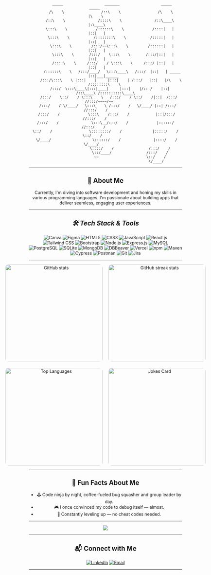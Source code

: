 <div align="center">

<pre><code>
      _____                   _______                   _____             _____          
     /\    \                 /::\    \                 /\    \           |\    \         
    /::\    \               /::::\    \               /::\____\          |:\____\        
    \:::\    \             /::::::\    \             /::::|   |          |::|   |        
     \:::\    \           /::::::::\    \           /:::::|   |          |::|   |        
      \:::\    \         /:::/~~\:::\    \         /::::::|   |          |::|   |        
       \:::\    \       /:::/    \:::\    \       /:::/|::|   |          |::|   |        
       /::::\    \     /:::/    / \:::\    \     /:::/ |::|   |          |::|   |        
      /::::::\    \   /:::/____/   \:::\____\   /:::/  |::|   | _____    |::|___|______  
     /:::/\:::\    \ |:::|    |     |:::|    | /:::/   |::|   |/\    \   /::::::::\    \ 
    /:::/  \:::\____\|:::|____|     |:::|    |/:: /    |::|   /::\____\ /::::::::::\____\
   /:::/    \::/    / \:::\    \   /:::/    / \::/    /|::|  /:::/    //:::/~~~~/~~      
  /:::/    / \/____/   \:::\    \ /:::/    /   \/____/ |::| /:::/    //:::/    /         
 /:::/    /             \:::\    /:::/    /            |::|/:::/    //:::/    /          
/:::/    /               \:::\__/:::/    /             |::::::/    //:::/    /           
\::/    /                 \::::::::/    /              |:::::/    / \::/    /            
 \/____/                   \::::::/    /               |::::/    /   \/____/             
                            \::::/    /                /:::/    /                        
                             \::/____/                /:::/    /                         
                              ~~                      \::/    /                          
                                                       \/____/                           
</code></pre>

---
## 👋 About Me
Currently, I'm diving into software development and honing my skills in various programming languages. I'm passionate about building apps that deliver seamless, engaging user experiences.

---
<h2 align="center"><i>🛠️ Tech Stack & Tools</i></h2>

<p align="center">
  <img src="https://img.shields.io/badge/Canva-00C4CC?style=for-the-badge&logo=canva&logoColor=white" alt="Canva" />
  <img src="https://img.shields.io/badge/Figma-F24E1E?style=for-the-badge&logo=figma&logoColor=white" alt="Figma" />

  <img src="https://img.shields.io/badge/HTML5-E34F26?style=for-the-badge&logo=html5&logoColor=white" alt="HTML5" />
  <img src="https://img.shields.io/badge/CSS3-1572B6?style=for-the-badge&logo=css3&logoColor=white" alt="CSS3" />
  <img src="https://img.shields.io/badge/JavaScript-F7DF1E?style=for-the-badge&logo=javascript&logoColor=black" alt="JavaScript" />
  <img src="https://img.shields.io/badge/React-61DAFB?style=for-the-badge&logo=react&logoColor=black" alt="React.js" />
  <img src="https://img.shields.io/badge/Tailwind-38B2AC?style=for-the-badge&logo=tailwind-css&logoColor=white" alt="Tailwind CSS" />
  <img src="https://img.shields.io/badge/Bootstrap-7952B3?style=for-the-badge&logo=bootstrap&logoColor=white" alt="Bootstrap" />

  <img src="https://img.shields.io/badge/Node.js-339933?style=for-the-badge&logo=node.js&logoColor=white" alt="Node.js" />
  <img src="https://img.shields.io/badge/Express-000000?style=for-the-badge&logo=express&logoColor=white" alt="Express.js" />

  <img src="https://img.shields.io/badge/MySQL-4479A1?style=for-the-badge&logo=mysql&logoColor=white" alt="MySQL" />
  <img src="https://img.shields.io/badge/PostgreSQL-336791?style=for-the-badge&logo=postgresql&logoColor=white" alt="PostgreSQL" />
  <img src="https://img.shields.io/badge/SQLite-07405E?style=for-the-badge&logo=sqlite&logoColor=white" alt="SQLite" />
  <img src="https://img.shields.io/badge/MongoDB-47A248?style=for-the-badge&logo=mongodb&logoColor=white" alt="MongoDB" />
  <img src="https://img.shields.io/badge/DBBeaver-1E90FF?style=for-the-badge&logo=database&logoColor=white" alt="DBBeaver" />

  <img src="https://img.shields.io/badge/Vercel-000000?style=for-the-badge&logo=vercel&logoColor=white" alt="Vercel" />

  <img src="https://img.shields.io/badge/npm-CB3837?style=for-the-badge&logo=npm&logoColor=white" alt="npm" />
  <img src="https://img.shields.io/badge/Maven-C71A36?style=for-the-badge&logo=apache-maven&logoColor=white" alt="Maven" />

  <img src="https://img.shields.io/badge/Cypress-17202C?style=for-the-badge&logo=cypress&logoColor=white" alt="Cypress" />
  <img src="https://img.shields.io/badge/Postman-FF6C37?style=for-the-badge&logo=postman&logoColor=white" alt="Postman" />

  <img src="https://img.shields.io/badge/Git-F05032?style=for-the-badge&logo=git&logoColor=white" alt="Git" />
  <img src="https://img.shields.io/badge/Jira-0052CC?style=for-the-badge&logo=jira&logoColor=white" alt="Jira" />
</p>





---

<div align="center" style="display: grid; grid-template-columns: repeat(2, 320px); gap: 20px; justify-content: center;">
  <img src="https://github-readme-stats.vercel.app/api?username=tezegolo&show_icons=true&theme=radical" alt="GitHub stats" style="border-radius: 10px; width: 320px;" />

 <a href="https://github.com/anuraghazra/github-readme-streak-stats">
    <img src="https://github-readme-streak-stats.herokuapp.com/?user=tezegolo&theme=dark&hide_border=false&cache_seconds=1800&v=2" alt="GitHub streak stats" style="border-radius: 10px; width: 320px;" />
  </a>

  <img src="https://github-readme-stats.vercel.app/api/top-langs/?username=tezegolo&layout=compact&theme=radical" alt="Top Languages" style="border-radius: 10px; width: 320px;" />
  
  <img src="https://readme-jokes.vercel.app/api?theme=radical" alt="Jokes Card" style="border-radius: 10px; width: 320px;" />
</div>

---

## 🎯 Fun Facts About Me

- 🕹️ Code ninja by night, coffee-fueled bug squasher and group leader by day.  
- 🎮 I once convinced my code to debug itself — almost.    
- 🚀 Constantly leveling up — no cheat codes needed.

---

<a href="https://github.com/tezegolo">
  <img src="https://github-readme-activity-graph.vercel.app/graph?username=tezegolo&theme=nightowl&area=true&hide_border=true" />
</a>

---

## 📬 Connect with Me

[![LinkedIn](https://img.shields.io/badge/LinkedIn-%230077B5.svg?style=for-the-badge&logo=linkedin&logoColor=white)](https://www.linkedin.com/in/tonyezegolo)  [![Email](https://img.shields.io/badge/Email-D14836.svg?style=for-the-badge&logo=gmail&logoColor=white)](mailto:tonyezegolo@gmail.com)

---

